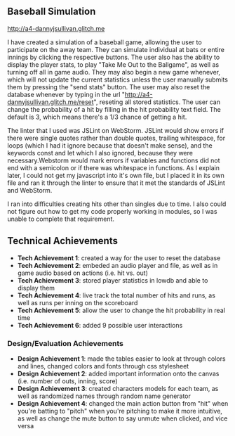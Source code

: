 ## Baseball Simulation

http://a4-dannyjsullivan.glitch.me

I have created a simulation of a baseball game, allowing the user to participate on the away team. They can simulate individual 
at bats or entire innings by clicking the respective buttons. The user also has the ability to display the player stats,
to play "Take Me Out to the Ballgame", as well as turning off all in game audio. They may also begin a new game whenever,
which will not update the current statistics unless the user manually submits them by pressing the "send stats" button.
The user may also reset the database whenever by typing in the url "http://a4-dannyjsullivan.glitch.me/reset", reseting
all stored statistics. The user can change the probability of a hit by filling in the hit probability text field. The default is
3, which means there's a 1/3 chance of getting a hit. 

The linter that I used was JSLint on WebStorm. JSLint would show errors if there were single quotes rather than double quotes,
trailing whitespace, for loops (which I had it ignore because that doesn't make sense), and the keywords const and let which I also
ignored, because they were necessary.Webstorm would mark errors if variables and functions did not end with a semicolon or if there 
was whitespace in functions. As I explain later, I could not get my javascript into it's own file, but I placed it in its own
file and ran it through the linter to ensure that it met the standards of JSLint and WebStorm.

I ran into difficulties creating hits other than singles due to time. I also could not figure out how to get my code properly
working in modules, so I was unable to complete that requirement.

## Technical Achievements
- **Tech Achievement 1**: created a way for the user to reset the database
- **Tech Achievement 2**: embeded an audio player and file, as well as in game audio based on actions (i.e. hit vs. out)
- **Tech Achievement 3**: stored player statistics in lowdb and able to display them
- **Tech Achievement 4**: live track the total number of hits and runs, as well as runs per inning on the scoreboard
- **Tech Achievement 5**: allow the user to change the hit probability in real time
- **Tech Achievement 6**: added 9 possible user interactions

### Design/Evaluation Achievements
- **Design Achievement 1**: made the tables easier to look at through colors and lines, changed colors and fonts through css stylesheet
- **Design Achievement 2**: added important information onto the canvas (i.e. number of outs, inning, score)
- **Design Achievement 3**: created characters models for each team, as well as randomized names through random name generator
- **Design Achievement 4**: changed the main action button from "hit" when you're batting to "pitch" when you're pitching to make it more intuitive, as well as change the mute button to say unmute when clicked, and vice versa